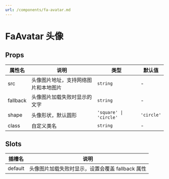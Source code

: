 ```yaml
---
url: /components/fa-avatar.md
---
```

# FaAvatar 头像

## Props

| 属性名   | 说明                                 | 类型                   | 默认值     |
| -------- | ------------------------------------ | ---------------------- | ---------- |
| src      | 头像图片地址，支持网络图片和本地图片 | `string`               | -          |
| fallback | 头像图片加载失败时显示的文字         | `string`               | -          |
| shape    | 头像形状，默认圆形                   | `'square' \| 'circle'` | `'circle'` |
| class    | 自定义类名                           | `string`               | -          |

## Slots

| 插槽名  | 说明                                             |
| ------- | ------------------------------------------------ |
| default | 头像图片加载失败时显示，设置会覆盖 fallback 属性 |
